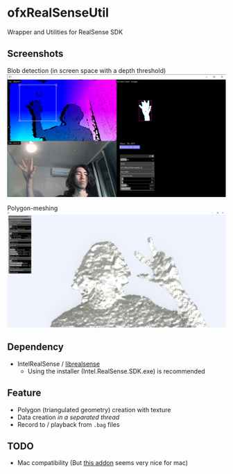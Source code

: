 # ofxRealSenseUtil
Wrapper and Utilities for RealSense SDK

## Screenshots

Blob detection (in screen space with a depth threshold)
![](./example_blobDetection/screenshot.png)

Polygon-meshing
![](./example_depthMesh/screenshot.png)

## Dependency
* IntelRealSense / [librealsense](https://github.com/IntelRealSense/librealsense)
  * Using the installer (Intel.RealSense.SDK.exe) is recommended

## Feature
* Polygon (triangulated geometry) creation with texture
* Data creation *in a separated thread*
* Record to / playback from `.bag` files

## TODO
* Mac compatibility (But [this addon](https://github.com/hiroMTB/ofxRealsense2) seems very nice for mac)
